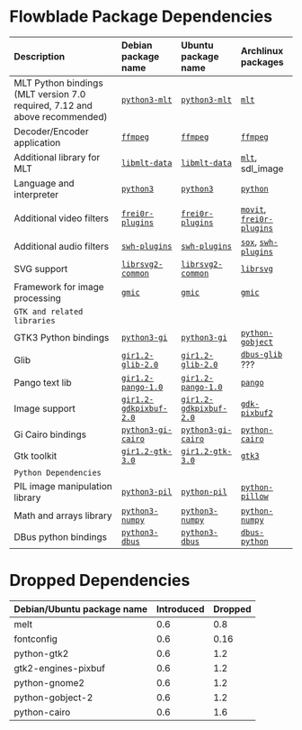 # Flowblade Package Dependencies #

| **Description** | **Debian package name** | **Ubuntu package name** | **Archlinux packages** |
|:--------------------------------|:----------------|:--------------|:--------------|
| MLT Python bindings (MLT version 7.0 required, 7.12 and above recommended)  | [``python3-mlt``](https://packages.debian.org/unstable/python3-mlt) | [``python3-mlt``](https://packages.ubuntu.com/jammy/python3-mlt) | [``mlt``](https://archlinux.org/packages/extra/x86_64/mlt/) |
| Decoder/Encoder application | [``ffmpeg``](https://packages.debian.org/unstable/ffmpeg) | [``ffmpeg``](https://packages.ubuntu.com/jammy/ffmpeg) | [``ffmpeg``](https://archlinux.org/packages/extra/x86_64/ffmpeg/) |
| Additional library for MLT | [``libmlt-data``](https://packages.debian.org/unstable/libmlt-data) | [``libmlt-data``](https://packages.ubuntu.com/focal/libmlt-data) | [``mlt``](https://archlinux.org/packages/extra/x86_64/mlt/), sdl_image |
| Language and interpreter | [``python3``](https://packages.debian.org/unstable/python3) | [``python3``](https://packages.ubuntu.com/jammy/python3) | [``python``](https://archlinux.org/packages/core/x86_64/python/) |
| Additional video filters | [``frei0r-plugins``](https://packages.debian.org/unstable/frei0r-plugins) | [``frei0r-plugins``](https://packages.ubuntu.com/jammy/frei0r-plugins) | [``movit``](https://archlinux.org/packages/extra/x86_64/movit/), [``frei0r-plugins``](https://archlinux.org/packages/extra/x86_64/frei0r-plugins/) |
| Additional audio filters | [``swh-plugins``](https://packages.debian.org/unstable/swh-plugins) | [``swh-plugins``](https://packages.ubuntu.com/jammy/swh-plugins) |  [``sox``](https://archlinux.org/packages/extra/x86_64/sox/), [``swh-plugins``](https://archlinux.org/packages/extra/x86_64/swh-plugins/) |
| SVG support | [``librsvg2-common``](https://packages.debian.org/unstable/librsvg2-common) | [``librsvg2-common``](https://packages.ubuntu.com/kinetic/librsvg2-common) | [``librsvg``](https://archlinux.org/packages/extra/x86_64/librsvg/) |
| Framework for image processing | [``gmic``](https://packages.debian.org/unstable/gmic) | [``gmic``](https://packages.ubuntu.com/jammy/gmic) | [``gmic``](https://archlinux.org/packages/extra/x86_64/gmic/) |
| ``GTK and related libraries`` | | | |
| GTK3 Python bindings | [``python3-gi``](https://packages.debian.org/unstable/python3-gi) | [``python3-gi``](https://packages.ubuntu.com/jammy/python3-gi) | [``python-gobject``](https://archlinux.org/packages/extra/x86_64/python-gobject/) |
| Glib |  [``gir1.2-glib-2.0``](https://packages.debian.org/unstable/gir1.2-glib-2.0) |  [``gir1.2-glib-2.0``](https://packages.ubuntu.com/jammy/gir1.2-glib-2.0) | [``dbus-glib``](https://archlinux.org/packages/extra/x86_64/dbus-glib/) ??? |
| Pango text lib | [``gir1.2-pango-1.0``](https://packages.debian.org/unstable/gir1.2-pango-1.0) | [``gir1.2-pango-1.0``](https://packages.ubuntu.com/jammy/gir1.2-pango-1.0) |  [``pango``](https://archlinux.org/packages/extra/x86_64/pango/) |
| Image support | [``gir1.2-gdkpixbuf-2.0``](https://packages.debian.org/unstable/gir1.2-gdkpixbuf-2.0) | [``gir1.2-gdkpixbuf-2.0``](https://packages.ubuntu.com/jammy/gir1.2-gdkpixbuf-2.0) |  [``gdk-pixbuf2``](https://archlinux.org/packages/extra/x86_64/gdk-pixbuf2/) |
| Gi Cairo bindings | [``python3-gi-cairo``](https://packages.debian.org/unstable/python3-gi-cairo) | [``python3-gi-cairo``](https://packages.ubuntu.com/kinetic/python3-gi-cairo) |  [``python-cairo``](https://archlinux.org/packages/extra/x86_64/python-cairo/) |
| Gtk toolkit | [``gir1.2-gtk-3.0``](https://packages.debian.org/unstable/gir1.2-gtk-3.0) | [``gir1.2-gtk-3.0``](https://packages.ubuntu.com/jammy/gir1.2-gtk-3.0) |  [``gtk3``](https://archlinux.org/packages/extra/x86_64/gtk3/) |
| ``Python Dependencies`` | | | |
| PIL image manipulation library | [``python3-pil``](https://packages.debian.org/unstable/python3-pil) | [``python-pil``](https://packages.ubuntu.com/jammy/python3-pil) | [``python-pillow``](https://archlinux.org/packages/extra/x86_64/python-pillow/) |
| Math and arrays library | [``python3-numpy``](https://packages.debian.org/stable/python3-numpy) | [``python3-numpy``](https://packages.ubuntu.com/jammy/python3-numpy) | [``python-numpy``](https://archlinux.org/packages/extra/x86_64/python-numpy/) |
| DBus python bindings | [``python3-dbus``](https://packages.debian.org/unstable/python3-dbus) | [``python3-dbus``](https://packages.ubuntu.com/jammy/python3-dbus) |  [``dbus-python``](https://archlinux.org/packages/extra/x86_64/dbus-python/) |

# Dropped  Dependencies #

| **Debian/Ubuntu package name** | **Introduced** | **Dropped** |
|:-------------------------------|:---------------|:------------|
| melt | 0.6  | 0.8 |
| fontconfig | 0.6  | 0.16 |
| python-gtk2 |  0.6   | 1.2 |
| gtk2-engines-pixbuf |  0.6   |  1.2 |
| python-gnome2 |  0.6   |  1.2 |
| python-gobject-2 |  0.6   |  1.2 |
| python-cairo |  0.6   |  1.6 |
